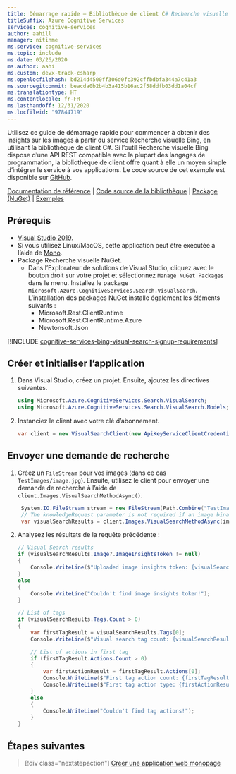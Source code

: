 ```yaml
---
title: Démarrage rapide – Bibliothèque de client C# Recherche visuelle Bing
titleSuffix: Azure Cognitive Services
services: cognitive-services
author: aahill
manager: nitinme
ms.service: cognitive-services
ms.topic: include
ms.date: 03/26/2020
ms.author: aahi
ms.custom: devx-track-csharp
ms.openlocfilehash: bd214d4500ff306d0fc392cffbdbfa344a7c41a3
ms.sourcegitcommit: beacda0b2b4b3a415b16ac2f58ddfb03dd1a04cf
ms.translationtype: HT
ms.contentlocale: fr-FR
ms.lasthandoff: 12/31/2020
ms.locfileid: "97844719"
---
```

Utilisez ce guide de démarrage rapide pour commencer à obtenir des insights sur les images à partir du service Recherche visuelle Bing, en utilisant la bibliothèque de client C#. Si l’outil Recherche visuelle Bing dispose d’une API REST compatible avec la plupart des langages de programmation, la bibliothèque de client offre quant à elle un moyen simple d’intégrer le service à vos applications. Le code source de cet exemple est disponible sur [GitHub](https://github.com/Azure-Samples/cognitive-services-dotnet-sdk-samples/tree/master/BingSearchv7/BingVisualSearch).

[Documentation de référence](/dotnet/api/overview/azure/cognitiveservices/bing-visual-search-readme?view=azure-dotnet) | [Code source de la bibliothèque](https://github.com/Azure/azure-sdk-for-net/tree/master/sdk/cognitiveservices/Search.BingVisualSearch) | [Package (NuGet)](https://www.nuget.org/packages/Microsoft.Azure.CognitiveServices.Search.VisualSearch/) | [Exemples](https://github.com/Azure-Samples/cognitive-services-dotnet-sdk-samples/)

## <a name="prerequisites"></a>Prérequis

* [Visual Studio 2019](https://visualstudio.microsoft.com/downloads/).
* Si vous utilisez Linux/MacOS, cette application peut être exécutée à l’aide de [Mono](https://www.mono-project.com/).
* Package Recherche visuelle NuGet. 
    - Dans l’Explorateur de solutions de Visual Studio, cliquez avec le bouton droit sur votre projet et sélectionnez `Manage NuGet Packages` dans le menu. Installez le package `Microsoft.Azure.CognitiveServices.Search.VisualSearch`. L’installation des packages NuGet installe également les éléments suivants :
        - Microsoft.Rest.ClientRuntime
        - Microsoft.Rest.ClientRuntime.Azure
        - Newtonsoft.Json


[!INCLUDE [cognitive-services-bing-visual-search-signup-requirements](~/includes/cognitive-services-bing-visual-search-signup-requirements.md)]

<a name="client"></a>

## <a name="create-and-initialize-the-application"></a>Créer et initialiser l’application

1. Dans Visual Studio, créez un projet. Ensuite, ajoutez les directives suivantes.
    
    ```csharp
    using Microsoft.Azure.CognitiveServices.Search.VisualSearch;
    using Microsoft.Azure.CognitiveServices.Search.VisualSearch.Models;
    ```

2. Instanciez le client avec votre clé d’abonnement.
    
    ```csharp
    var client = new VisualSearchClient(new ApiKeyServiceClientCredentials("YOUR-ACCESS-KEY"));
    ```
    
## <a name="send-a-search-request"></a>Envoyer une demande de recherche 

1. Créez un `FileStream` pour vos images (dans ce cas `TestImages/image.jpg`). Ensuite, utilisez le client pour envoyer une demande de recherche à l’aide de `client.Images.VisualSearchMethodAsync()`. 
    
    ```csharp
     System.IO.FileStream stream = new FileStream(Path.Combine("TestImages", "image.jpg"), FileMode.Open);
     // The knowledgeRequest parameter is not required if an image binary is passed in the request body
     var visualSearchResults = client.Images.VisualSearchMethodAsync(image: stream, knowledgeRequest: (string)null).Result;
    ```
    
2. Analysez les résultats de la requête précédente :

    ```csharp
    // Visual Search results
    if (visualSearchResults.Image?.ImageInsightsToken != null)
    {
        Console.WriteLine($"Uploaded image insights token: {visualSearchResults.Image.ImageInsightsToken}");
    }
    else
    {
        Console.WriteLine("Couldn't find image insights token!");
    }
    
    // List of tags
    if (visualSearchResults.Tags.Count > 0)
    {
        var firstTagResult = visualSearchResults.Tags[0];
        Console.WriteLine($"Visual search tag count: {visualSearchResults.Tags.Count}");
    
        // List of actions in first tag
        if (firstTagResult.Actions.Count > 0)
        {
            var firstActionResult = firstTagResult.Actions[0];
            Console.WriteLine($"First tag action count: {firstTagResult.Actions.Count}");
            Console.WriteLine($"First tag action type: {firstActionResult.ActionType}");
        }
        else
        {
            Console.WriteLine("Couldn't find tag actions!");
        }
    }
    ```

## <a name="next-steps"></a>Étapes suivantes

> [!div class="nextstepaction"]
> [Créer une application web monopage](../../tutorial-bing-visual-search-single-page-app.md)